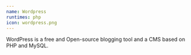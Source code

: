 ```yaml
---
name: Wordpress
runtimes: php
icon: wordpress.png
---
```


WordPress is a free and Open-source blogging tool and a CMS based on PHP and MySQL.
